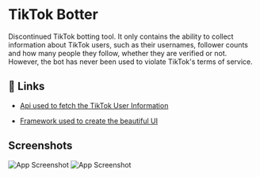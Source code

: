 # TikTok Botter

Discontinued TikTok botting tool. It only contains the ability to collect information about TikTok users, such as their usernames, follower counts and how many people they follow, whether they are verified or not. However, the bot has never been used to violate TikTok's terms of service.



## 🔗 Links
- [Api used to fetch the TikTok User Information](https://rapidapi.com/omarmhaimdat/api/tiktok-api6)

- [Framework used to create the beautiful UI](https://github.com/thielj/MetroFramework)


## Screenshots

![App Screenshot](https://media.discordapp.net/attachments/1131303143209189448/1157105137458888764/image.png?ex=651765a2&is=65161422&hm=b2a58953aa7f332f5c8ac1b60bd9ee6a2e18b835e902145742e65de85ada207f&=)
![App Screenshot](https://cdn.discordapp.com/attachments/1131303143209189448/1157107706344259615/image.png?ex=65176807&is=65161687&hm=bed97872ad16ad49869ea84abbddb3e192b0da2e05be38884733b76af3591906&)
